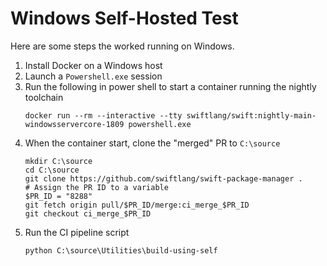 # Windows Self-Hosted Test

Here are some steps the worked running on Windows.

1. Install Docker on a Windows host
2. Launch a `Powershell.exe` session
3. Run the following in power shell to start a container running the nightly toolchain
    ```
    docker run --rm --interactive --tty swiftlang/swift:nightly-main-windowsservercore-1809 powershell.exe
    ```
4. When the container start, clone the "merged" PR to `C:\source`
    ```
    mkdir C:\source
    cd C:\source
    git clone https://github.com/swiftlang/swift-package-manager .
    # Assign the PR ID to a variable
    $PR_ID = "8288"
    git fetch origin pull/$PR_ID/merge:ci_merge_$PR_ID
    git checkout ci_merge_$PR_ID
    ```
5. Run the CI pipeline script
    ```
    python C:\source\Utilities\build-using-self
    ```
